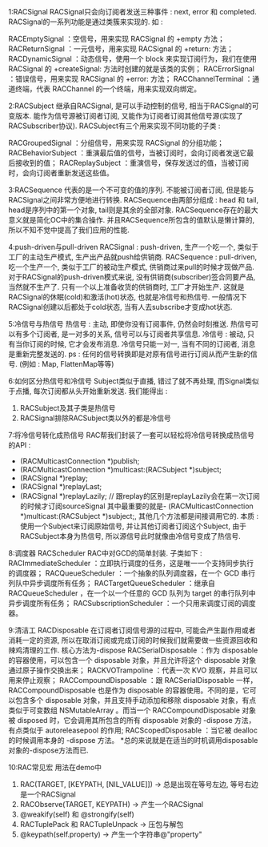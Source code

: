1:RACSignal
RACSignal只会向订阅者发送三种事件 : next, error 和 completed.
RACSignal的一系列功能是通过类簇来实现的. 如 :

RACEmptySignal ：空信号，用来实现 RACSignal 的 +empty 方法；
RACReturnSignal ：一元信号，用来实现 RACSignal 的 +return: 方法；
RACDynamicSignal ：动态信号，使用一个 block 来实现订阅行为，我们在使用 RACSignal 的 +createSignal: 方法时创建的就是该类的实例；
RACErrorSignal ：错误信号，用来实现 RACSignal 的 +error: 方法；
RACChannelTerminal ：通道终端，代表 RACChannel 的一个终端，用来实现双向绑定。

2:RACSubject
继承自RACSignal, 是可以手动控制的信号, 相当于RACSignal的可变版本.
能作为信号源被订阅者订阅, 又能作为订阅者订阅其他信号源(实现了RACSubscriber协议).
RACSubject有三个用来实现不同功能的子类 :

RACGroupedSignal ：分组信号，用来实现 RACSignal 的分组功能；
RACBehaviorSubject ：重演最后值的信号，当被订阅时，会向订阅者发送它最后接收到的值；
RACReplaySubject ：重演信号，保存发送过的值，当被订阅时，会向订阅者重新发送这些值。

3:RACSequence
代表的是一个不可变的值的序列. 不能被订阅者订阅, 但是能与RACSignal之间非常方便地进行转换.
RACSequence由两部分组成 : head 和 tail, head是序列中的第一个对象, tail则是其余的全部对象.
RACSequence存在的最大意义就是简化OC中的集合操作. 并且RACSequence所包含的值默认是懒计算的, 所以不知不觉中提高了我们应用的性能.

4:push-driven与pull-driven
RACSignal : push-driven, 生产一个吃一个, 类似于工厂的主动生产模式, 生产出产品就push给供销商.
RACSequence : pull-driven, 吃一个生产一个, 类似于工厂的被动生产模式, 供销商过来pull的时候才现做产品.
对于RACSignal的push-driven模式来说, 没有供销商(subscriber)签合同要产品, 当然就不生产了. 只有一个以上准备收货的供销商时, 工厂才开始生产. 这就是RACSignal的休眠(cold)和激活(hot)状态, 也就是冷信号和热信号. 一般情况下RACSignal创建以后都处于cold状态, 当有人去subscribe才变成hot状态.

5:冷信号与热信号
热信号 : 主动, 即使你没有订阅事件, 仍然会时刻推送. 热信号可以有多个订阅者, 是一对多的关系, 信号可以与订阅者共享信息.
冷信号 : 被动, 只有当你订阅的时候, 它才会发布消息. 冷信号只能一对一, 当有不同的订阅者, 消息是重新完整发送的.
ps : 任何的信号转换即是对原有信号进行订阅从而产生新的信号. (例如 : Map, FlattenMap等等)

6:如何区分热信号和冷信号
Subject类似于直播, 错过了就不再处理, 而Signal类似于点播, 每次订阅都从头开始重新发送.
我们能得出 :
1. RACSubject及其子类是热信号
2. RACSignal排除RACSubject类以外的都是冷信号

7:将冷信号转化成热信号
RAC帮我们封装了一套可以轻松将冷信号转换成热信号的API :
- (RACMulticastConnection *)publish;
- (RACMulticastConnection *)multicast:(RACSubject *)subject;
- (RACSignal *)replay;
- (RACSignal *)replayLast;
- (RACSignal *)replayLazily; // 跟replay的区别是replayLazily会在第一次订阅的时候才订阅sourceSignal
其中最重要的就是- (RACMulticastConnection *)multicast:(RACSubject *)subject;, 其他几个方法都是间接调用它的.
本质 : 使用一个Subject来订阅原始信号, 并让其他订阅者订阅这个Subject, 由于RACSubject本身为热信号, 所以源信号此时就像由冷信号变成了热信号.

8:调度器
RACScheduler
RAC中对GCD的简单封装. 子类如下 :
RACImmediateScheduler ：立即执行调度的任务，这是唯一一个支持同步执行的调度器；
RACQueueScheduler ：一个抽象的队列调度器，在一个 GCD 串行列队中异步调度所有任务；
RACTargetQueueScheduler ：继承自 RACQueueScheduler ，在一个以一个任意的 GCD 队列为 target 的串行队列中异步调度所有任务；
RACSubscriptionScheduler ：一个只用来调度订阅的调度器。

9:清洁工
RACDisposable
在订阅者订阅信号源的过程中, 可能会产生副作用或者消耗一定的资源, 所以在取消订阅或完成订阅的时候我们就需要做一些资源回收和辣鸡清理的工作. 核心方法为-dispose
RACSerialDisposable ：作为 disposable 的容器使用，可以包含一个 disposable 对象，并且允许将这个 disposable 对象通过原子操作交换出来；
RACKVOTrampoline ：代表一次 KVO 观察，并且可以用来停止观察；
RACCompoundDisposable ：跟 RACSerialDisposable 一样，RACCompoundDisposable 也是作为 disposable 的容器使用。不同的是，它可以包含多个 disposable 对象，并且支持手动添加和移除 disposable 对象，有点类似于可变数组 NSMutableArray 。而当一个 RACCompoundDisposable 对象被 disposed 时，它会调用其所包含的所有 disposable 对象的 -dispose 方法，有点类似于 autoreleasepool 的作用;
RACScopedDisposable ：当它被 dealloc 的时候调用本身的 -dispose 方法。
*总的来说就是在适当的时机调用disposable对象的-dispose方法而已.

10:RAC常见宏
用法在demo中
1. RAC(TARGET, [KEYPATH, [NIL_VALUE]])  -> 总是出现在等号左边, 等号右边是一个RACSignal
2. RACObserve(TARGET, KEYPATH)  -> 产生一个RACSignal
3. @weakify(self) 和 @strongify(self)
4. RACTuplePack 和 RACTupleUnpack  -> 压包与解包
5. @keypath(self.property)  -> 产生一个字符串@"property"

